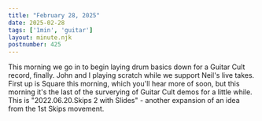 ```yaml
---
title: "February 28, 2025"
date: 2025-02-28
tags: ['1min', 'guitar']
layout: minute.njk
postnumber: 425
---
```


This morning we go in to begin laying drum basics down for a Guitar Cult record, finally. John and I playing scratch while we support Neil's live takes. First up is Square this morning, which you'll hear more of soon, but this morning it's the last of the surverying of Guitar Cult demos for a little while. This is "2022.06.20.Skips 2 with Slides" - another expansion of an idea from the 1st Skips movement.